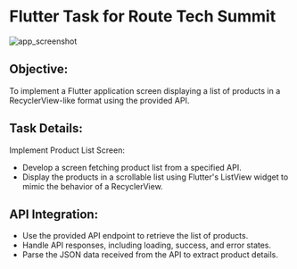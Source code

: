 # Flutter Task for Route Tech Summit
![app_screenshot](https://github.com/user-attachments/assets/8a061f70-89d3-4712-adaf-749845e01593)

## Objective:
To implement a Flutter application screen displaying a list of products in a RecyclerView-like format using the provided API.

## Task Details:

Implement Product List Screen:

* Develop a screen fetching product list from a specified API.
* Display the products in a scrollable list using Flutter's ListView widget to mimic the behavior of a RecyclerView.

## API Integration:

* Use the provided API endpoint to retrieve the list of products.
* Handle API responses, including loading, success, and error states.
* Parse the JSON data received from the API to extract product details.
